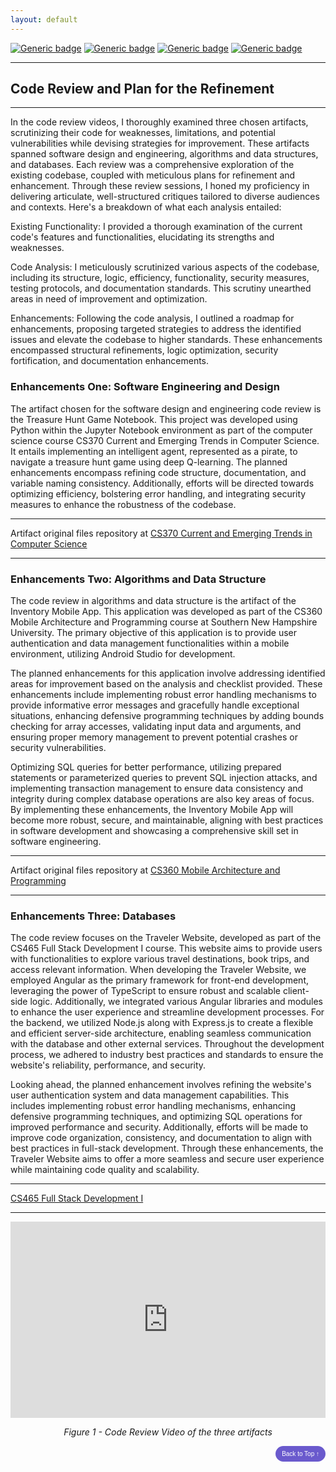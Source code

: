```yaml
---
layout: default
---
```


[![Generic badge](https://img.shields.io/badge/language-Markdown_\|_HTML-blue.svg)](https://www.markdownguide.org/) [![Generic badge](https://img.shields.io/badge/collaboration_tool-GitHub_Desktop-orchid.svg)](https://desktop.github.com/) [![Generic badge](https://img.shields.io/badge/editor-Markdown_Monster-mediumvioletred.svg)](https://markdownmonster.west-wind.com/) [![Generic badge](https://img.shields.io/badge/license-MIT-limegreen.svg)](LICENSE)


---

## Code Review and Plan for the Refinement

---

In the code review videos, I thoroughly examined three chosen artifacts, scrutinizing their code for weaknesses, limitations, and potential vulnerabilities while devising strategies for improvement. These artifacts spanned software design and engineering, algorithms and data structures, and databases. Each review was a comprehensive exploration of the existing codebase, coupled with meticulous plans for refinement and enhancement.
Through these review sessions, I honed my proficiency in delivering articulate, well-structured critiques tailored to diverse audiences and contexts. Here's a breakdown of what each analysis entailed:

Existing Functionality: 
I provided a thorough examination of the current code's features and functionalities, elucidating its strengths and weaknesses.

Code Analysis: 
I meticulously scrutinized various aspects of the codebase, including its structure, logic, efficiency, functionality, security measures, testing protocols, and documentation standards. This scrutiny unearthed areas in need of improvement and optimization.

Enhancements: 
Following the code analysis, I outlined a roadmap for enhancements, proposing targeted strategies to address the identified issues and elevate the codebase to higher standards. These enhancements encompassed structural refinements, logic optimization, security fortification, and documentation enhancements.


### Enhancements One: Software Engineering and Design

The artifact chosen for the software design and engineering code review is the Treasure Hunt Game Notebook. This project was developed using Python within the Jupyter Notebook environment as part of the computer science course CS370 Current and Emerging Trends in Computer Science. It entails implementing an intelligent agent, represented as a pirate, to navigate a treasure hunt game using deep Q-learning. The planned enhancements encompass refining code structure, documentation, and variable naming consistency. Additionally, efforts will be directed towards optimizing efficiency, bolstering error handling, and integrating security measures to enhance the robustness of the codebase.


---

Artifact original files repository at [CS370 Current and Emerging Trends in Computer Science](kowustep8719.github.io/original/CS370 "Treasure Hunt Game Original Repository")

---

###  Enhancements Two: Algorithms and Data Structure

The code review in algorithms and data structure is the artifact of the Inventory Mobile App. This application was developed as part of the CS360 Mobile Architecture and Programming course at Southern New Hampshire University. The primary objective of this application is to provide user authentication and data management functionalities within a mobile environment, utilizing Android Studio for development.

The planned enhancements for this application involve addressing identified areas for improvement based on the analysis and checklist provided. These enhancements include implementing robust error handling mechanisms to provide informative error messages and gracefully handle exceptional situations, enhancing defensive programming techniques by adding bounds checking for array accesses, validating input data and arguments, and ensuring proper memory management to prevent potential crashes or security vulnerabilities.

Optimizing SQL queries for better performance, utilizing prepared statements or parameterized queries to prevent SQL injection attacks, and implementing transaction management to ensure data consistency and integrity during complex database operations are also key areas of focus. By implementing these enhancements, the Inventory Mobile App will become more robust, secure, and maintainable, aligning with best practices in software development and showcasing a comprehensive skill set in software engineering.


---

Artifact original files repository at [CS360 Mobile Architecture and Programming](kowustep8719.github.io/original/CS360 "Inventory Mobile App Original Repository")

---

### Enhancements Three: Databases

The code review focuses on the Traveler Website, developed as part of the CS465 Full Stack Development I course. This website aims to provide users with functionalities to explore various travel destinations, book trips, and access relevant information. When developing the Traveler Website, we employed Angular as the primary framework for front-end development, leveraging the power of TypeScript to ensure robust and scalable client-side logic. Additionally, we integrated various Angular libraries and modules to enhance the user experience and streamline development processes. For the backend, we utilized Node.js along with Express.js to create a flexible and efficient server-side architecture, enabling seamless communication with the database and other external services. Throughout the development process, we adhered to industry best practices and standards to ensure the website's reliability, performance, and security.

Looking ahead, the planned enhancement involves refining the website's user authentication system and data management capabilities. This includes implementing robust error handling mechanisms, enhancing defensive programming techniques, and optimizing SQL operations for improved performance and security. Additionally, efforts will be made to improve code organization, consistency, and documentation to align with best practices in full-stack development. Through these enhancements, the Traveler Website aims to offer a more seamless and secure user experience while maintaining code quality and scalability.

---

[CS465 Full Stack Development I](kowustep8719.github.io/original/CS465 "Traveler Website Original Repository")


---
<div style="text-align: center;">
    <div style="position: relative; padding-bottom: 56.25%; padding-top: 30px; height: 0; overflow: hidden;">
        <iframe style="position: absolute; top: 0; left: 0; width: 100%; height: 100%;" src="https://youtu.be/389YtSmOUXU?feature=shared" title="Code Review Of The Three Artifacts" frameborder="0" allow="accelerometer; autoplay; clipboard-write; encrypted-media; gyroscope; picture-in-picture" allowfullscreen></iframe>
    </div>
    <p><em>Figure 1 - Code Review Video of the three artifacts</em></p>
</div>

<div style="text-align: right;">
    <a href="#">
        <button style="font-size: 10px; font-weight: 500; background: #6A5ACD; color: #ffffff; border-radius: 50px; border-style: solid; border-color: #6A5ACD; padding: 5px 8px;">Back to Top &#8593;</button>
    </a>
</div>